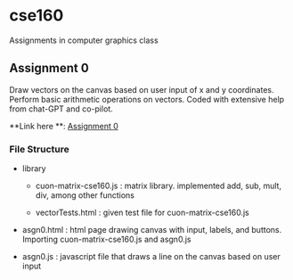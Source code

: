 # cse160
 Assignments in computer graphics class

 ## Assignment 0  

Draw vectors on the canvas based on user input  of x and y coordinates.
Perform basic arithmetic operations on vectors.
Coded with extensive help from chat-GPT and co-pilot.

**Link here **: [Assignment 0](https://blu-octopus.github.io/cse160/asgn0/asgn0)

### File Structure 

- library

    - cuon-matrix-cse160.js : 
    matrix library. implemented add, sub, mult, div, among other functions

    - vectorTests.html : 
    given test file for cuon-matrix-cse160.js

- asgn0.html : 
html page drawing canvas with input, labels, and buttons. Importing cuon-matrix-cse160.js and asgn0.js 

- asgn0.js : 
javascript file that draws a line on the canvas based on user input
